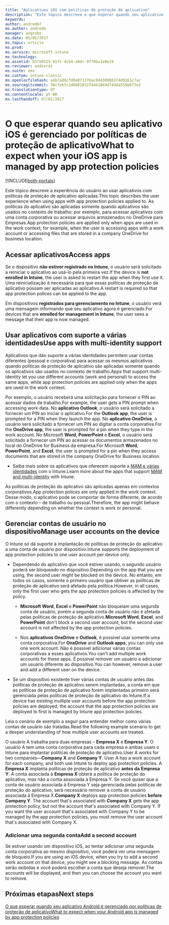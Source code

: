 ```yaml
---
title: "Aplicativos iOS com políticas de proteção de aplicativo"
description: "Este tópico descreve o que esperar quando seu aplicativo iOS é gerenciado por políticas de proteção de aplicativo."
keywords: 
author: andredm7
ms.author: andredm
manager: angrobe
ms.date: 05/05/2017
ms.topic: article
ms.prod: 
ms.service: microsoft-intune
ms.technology: 
ms.assetid: b57e6525-b57c-4cb4-a84c-9f70ba1e8e19
ms.reviewer: andcerat
ms.suite: ems
ms.custom: intune-classic
ms.openlocfilehash: a4b7ad6cfd8e07137bac9d430088274d9161c7ac
ms.sourcegitcommit: 34cfebfc1d8b81032f4d41869d74dda559e677e2
ms.translationtype: HT
ms.contentlocale: pt-BR
ms.lasthandoff: 07/01/2017
---
```

# <span data-ttu-id="452be-103">O que esperar quando seu aplicativo iOS é gerenciado por políticas de proteção de aplicativo</span><span class="sxs-lookup"><span data-stu-id="452be-103">What to expect when your iOS app is managed by app protection policies</span></span>
<a id="what-to-expect-when-your-ios-app-is-managed-by-app-protection-policies" class="xliff"></a>

[!INCLUDE[both-portals](./includes/note-for-both-portals.md)]

 <span data-ttu-id="452be-104">Este tópico descreve a experiência do usuário ao usar aplicativos com políticas de proteção de aplicativo aplicadas.</span><span class="sxs-lookup"><span data-stu-id="452be-104">This topic describes the user experience when using apps with app protection policies applied to.</span></span> <span data-ttu-id="452be-105">As políticas do aplicativo são aplicadas somente quando aplicativos são usados no contexto de trabalho: por exemplo, para acessar aplicativos com uma conta corporativa ou acessar arquivos armazenados no OneDrive para Empresas.</span><span class="sxs-lookup"><span data-stu-id="452be-105">App protection policies are applied only when apps are used in the work context; for example, when the user is accessing apps with a work account or accessing files that are stored in a company OneDrive for business location.</span></span>

##  <span data-ttu-id="452be-106">Acessar aplicativos</span><span class="sxs-lookup"><span data-stu-id="452be-106">Access apps</span></span>
<a id="access-apps" class="xliff"></a>

<span data-ttu-id="452be-107">Se o dispositivo **não estiver registrado no Intune**, o usuário será solicitado a reiniciar o aplicativo ao usá-lo pela primeira vez.</span><span class="sxs-lookup"><span data-stu-id="452be-107">If the device is **not enrolled in Intune**, the user is asked to restart the app when they first use it.</span></span> <span data-ttu-id="452be-108">Uma reinicialização é necessária para que essas políticas de proteção de aplicativo possam ser aplicadas ao aplicativo.</span><span class="sxs-lookup"><span data-stu-id="452be-108">A restart is required so that app protection polices can be applied to the app.</span></span> 

<!--- The following screenshot from the Skype app illustrates this restart request: --->


<!---  ![Screenshot of the iOS device showing PIN prompt](../media/appmanagement/iOS_AppPINPrompt.png) --->

<span data-ttu-id="452be-109">Em dispositivos **registrados para gerenciamento no Intune**, o usuário verá uma mensagem informando que seu aplicativo agora é gerenciado.</span><span class="sxs-lookup"><span data-stu-id="452be-109">For devices that are **enrolled for management in Intune**, the user sees a message that their app is now managed.</span></span>

##  <span data-ttu-id="452be-110">Usar aplicativos com suporte a várias identidades</span><span class="sxs-lookup"><span data-stu-id="452be-110">Use apps with multi-identity support</span></span>
<a id="use-apps-with-multi-identity-support" class="xliff"></a>

<span data-ttu-id="452be-111">Aplicativos que dão suporte a várias identidades permitem usar contas diferentes (pessoal e corporativa) para acessar os mesmos aplicativos quando políticas de proteção de aplicativo são aplicadas somente quando os aplicativos são usados no contexto de trabalho.</span><span class="sxs-lookup"><span data-stu-id="452be-111">Apps that support multi-identity let you use different accounts (work and personal) to access the same apps, while app protection policies are applied only when the apps are used in the work context.</span></span>  

<span data-ttu-id="452be-112">Por exemplo, o usuário receberá uma solicitação para fornecer o PIN ao acessar dados de trabalho.</span><span class="sxs-lookup"><span data-stu-id="452be-112">For example, the user gets a PIN prompt when accessing work data.</span></span> <span data-ttu-id="452be-113">No **aplicativo Outlook**, o usuário será solicitado a fornecer um PIN ao iniciar o aplicativo.</span><span class="sxs-lookup"><span data-stu-id="452be-113">For the **Outlook app**, the user is prompted for a PIN when they launch the app.</span></span> <span data-ttu-id="452be-114">No **aplicativo OneDrive**, o usuário será solicitado a fornecer um PIN ao digitar a conta corporativa.</span><span class="sxs-lookup"><span data-stu-id="452be-114">For the **OneDrive app**, the user is prompted for a pin when they type in the work account.</span></span>  <span data-ttu-id="452be-115">No Microsoft **Word**, **PowerPoint** e **Excel**, o usuário será solicitado a fornecer um PIN ao acessar os documentos armazenados no local do OneDrive for Business da empresa.</span><span class="sxs-lookup"><span data-stu-id="452be-115">For Microsoft **Word**, **PowerPoint**, and **Excel**, the user is prompted for a pin when they access documents that are stored in the company OneDrive for Business location.</span></span>

- <span data-ttu-id="452be-116">Saiba mais sobre os aplicativos que oferecem suporte a [MAM e várias identidades](https://www.microsoft.com/cloud-platform/microsoft-intune-apps) com o Intune.</span><span class="sxs-lookup"><span data-stu-id="452be-116">Learn more about the apps that support [MAM and multi-identity](https://www.microsoft.com/cloud-platform/microsoft-intune-apps) with Intune.</span></span>

<span data-ttu-id="452be-117">As políticas de proteção do aplicativo são aplicadas apenas em contextos corporativos.</span><span class="sxs-lookup"><span data-stu-id="452be-117">App protection polices are only applied in the work context.</span></span> <span data-ttu-id="452be-118">Desse modo, o aplicativo pode se comportar de forma diferente, de acordo com o contexto – de trabalho ou pessoal.</span><span class="sxs-lookup"><span data-stu-id="452be-118">Therefore, the app might behave differently depending on whether the context is work or personal.</span></span>

##  <span data-ttu-id="452be-119">Gerenciar contas de usuário no dispositivo</span><span class="sxs-lookup"><span data-stu-id="452be-119">Manage user accounts on the device</span></span>
<a id="manage-user-accounts-on-the-device" class="xliff"></a>

<span data-ttu-id="452be-120">O Intune só dá suporte à implantação de políticas de proteção do aplicativo a uma conta de usuário por dispositivo.</span><span class="sxs-lookup"><span data-stu-id="452be-120">Intune supports the deployment of app protection policies to  one user account per device only.</span></span>

* <span data-ttu-id="452be-121">Dependendo do aplicativo que você estiver usando, o segundo usuário poderá ser bloqueado no dispositivo.</span><span class="sxs-lookup"><span data-stu-id="452be-121">Depending on the app that you are using, the second user might be blocked on the device.</span></span> <span data-ttu-id="452be-122">No entanto, em todos os casos, somente o primeiro usuário que obtiver as políticas de proteção de aplicativo será afetado pela política.</span><span class="sxs-lookup"><span data-stu-id="452be-122">However, in all cases, only the first user who gets the app protection policies is affected by the policy.</span></span>
  * <span data-ttu-id="452be-123">**Microsoft Word**, **Excel** e **PowerPoint** não bloqueiam uma segunda conta de usuário, porém a segunda conta de usuário não é afetada pelas políticas de proteção de aplicativo.</span><span class="sxs-lookup"><span data-stu-id="452be-123">**Microsoft Word**, **Excel**, and **PowerPoint** don't block a second user account, but the second user account is not affected by the app protection policies.</span></span>  

  * <span data-ttu-id="452be-124">Nos **aplicativos OneDrive** e **Outlook**, é possível usar somente uma conta corporativa.</span><span class="sxs-lookup"><span data-stu-id="452be-124">For **OneDrive** and **Outlook apps**, you can only use one work account.</span></span> <span data-ttu-id="452be-125">Não é possível adicionar várias contas corporativas a esses aplicativos.</span><span class="sxs-lookup"><span data-stu-id="452be-125">You can't add multiple work accounts for these apps.</span></span> <span data-ttu-id="452be-126">É possível remover um usuário e adicionar um usuário diferente ao dispositivo.</span><span class="sxs-lookup"><span data-stu-id="452be-126">You can however, remove a user and add a different user on the device.</span></span>

* <span data-ttu-id="452be-127">Se um dispositivo existente tiver várias contas de usuário antes das políticas de proteção de aplicativo serem implantadas, a conta em que as políticas de proteção de aplicativo forem implantadas primeiro será gerenciada pelas políticas de proteção de aplicativo do Intune.</span><span class="sxs-lookup"><span data-stu-id="452be-127">If a device has existing multiple user accounts before the app protection policies are deployed, the account that the app protection policies are deployed to first is managed by Intune app protection policies.</span></span>


<span data-ttu-id="452be-128">Leia o cenário de exemplo a seguir para entender melhor como várias contas de usuário são tratadas.</span><span class="sxs-lookup"><span data-stu-id="452be-128">Read the following example scenario to get a deeper understanding of how multiple user accounts are treated.</span></span>

<span data-ttu-id="452be-129">O usuário A trabalha para duas empresas – **Empresa X** e **Empresa Y**. O usuário A tem uma conta corporativa para cada empresa e ambas usam o Intune para implantar políticas de proteção de aplicativo.</span><span class="sxs-lookup"><span data-stu-id="452be-129">User A works for two companies—**Company X** and **Company Y**. User A has a work account for each company, and both use Intune to deploy app protection policies.</span></span> <span data-ttu-id="452be-130">A **Empresa X** implanta políticas de proteção de aplicativo **antes da** **Empresa Y**. A conta associada à **Empresa X** obterá a política de proteção do aplicativo, mas não a conta associada à Empresa Y. Se você quiser que a conta de usuário associada à Empresa Y seja gerenciada pelas políticas de proteção do aplicativo, será necessário remover a conta de usuário associada à Empresa X.</span><span class="sxs-lookup"><span data-stu-id="452be-130">**Company X** deploys app protection policies **before** **Company Y**. The account that's associated with **Company X** gets the app protection policy, but not the account that's associated with Company Y. If you want the user account that's associated with Company Y to be managed by the app protection policies, you must remove the user account that's associated with Company X.</span></span>

### <span data-ttu-id="452be-131">Adicionar uma segunda conta</span><span class="sxs-lookup"><span data-stu-id="452be-131">Add a second account</span></span>
<a id="add-a-second-account" class="xliff"></a>

<span data-ttu-id="452be-132">Se estiver usando um dispositivo iOS, ao tentar adicionar uma segunda conta corporativa ao mesmo dispositivo, você poderá ver uma mensagem de bloqueio.</span><span class="sxs-lookup"><span data-stu-id="452be-132">If you are using an iOS device, when you try to add a second work account on that device, you might see a blocking message.</span></span> <span data-ttu-id="452be-133">As contas serão exibidas e você poderá escolher a conta que deseja remover.</span><span class="sxs-lookup"><span data-stu-id="452be-133">The accounts will be displayed, and then you can choose the account you want to remove.</span></span>

## <span data-ttu-id="452be-134">Próximas etapas</span><span class="sxs-lookup"><span data-stu-id="452be-134">Next steps</span></span>
<a id="next-steps" class="xliff"></a>
[<span data-ttu-id="452be-135">O que esperar quando seu aplicativo Android é gerenciado por políticas de proteção de aplicativo</span><span class="sxs-lookup"><span data-stu-id="452be-135">What to expect when your Android app is managed by app protection policies</span></span>](end-user-mam-apps-android.md)
